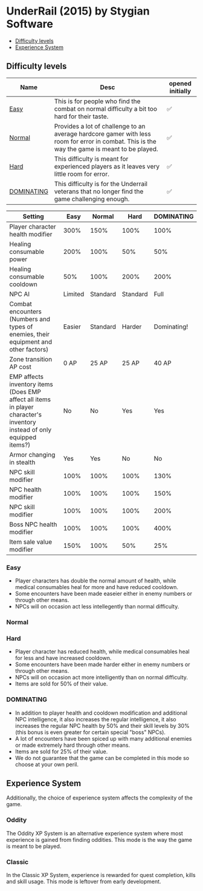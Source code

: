 # UnderRail (2015) by Stygian Software

* [Difficulty levels](#difficulty-levels)
* [Experience System](#experience-system)

## Difficulty levels

| Name       | Desc | opened initially |
|------------|------|------------------|
| [Easy](#easy)       | This is for people who find the combat on normal difficulty a bit too hard for their taste. | ✅ |
| [Normal](#normal)     | Provides a lot of challenge to an average hardcore gamer with less room for error in combat. This is the way the game is meant to be played. | ✅ |
| [Hard](#hard)       | This difficulty is meant for experienced players as it leaves very little room for error. | ✅ |
| [DOMINATING](#dominating) | This difficulty is for the Underrail veterans that no longer find the game challenging enough. | ✅ |

| Setting | Easy | Normal | Hard | DOMINATING |
|---------|------|--------|------|------------|
| Player character health modifier | 300% | 150% | 100% | 100% |
| Healing consumable power         | 200% | 100% | 50%  | 50%  |
| Healing consumable cooldown      | 50%  | 100% | 200% | 200% |
| NPC AI                           | Limited | Standard | Standard | Full |
| Combat encounters (Numbers and types of enemies, their equipment and other factors) | Easier | Standard | Harder | Dominating! |
| Zone transition AP cost          | 0 AP | 25 AP | 25 AP | 40 AP |
| EMP affects inventory items (Does EMP affect all items in player character's inventory instead of only equipped items?) | No | No | Yes | Yes |
| Armor changing in stealth        | Yes  | Yes  | No   | No   |
| NPC skill modifier               | 100% | 100% | 100% | 130% |
| NPC health modifier              | 100% | 100% | 100% | 150% |
| NPC skill modifier               | 100% | 100% | 100% | 200% |
| Boss NPC health modifier         | 100% | 100% | 100% | 400% |
| Item sale value modifier         | 150% | 100% | 50%  | 25%  |

### Easy

* Player characters has double the normal amount of health, while medical consumables heal for more and have reduced cooldown.
* Some encounters have been made easeier either in enemy numbers or through other means.
* NPCs will on occasion act less intellegently than normal difficulty.

### Normal

### Hard

* Player character has reduced health, while medical consumables heal for less and have increased cooldown.
* Some encounters have been made harder either in enemy numbers or through other means.
* NPCs will on occasion act more intelligently than on normal difficulty.
* Items are sold for 50% of their value.

### DOMINATING

* In addition to player health and cooldown modification and additional NPC intelligence, it also increases the regular intelligence, it also increases the regular NPC health by 50% and their skill levels by 30% (this bonus is even greater for certain special "boss" NPCs).
* A lot of encounters have been spiced up with many additional enemies or made extremely hard through other means.
* Items are sold for 25% of their value.
* We do not guarantee that the game can be completed in this mode so choose at your own peril.

## Experience System

Additionally, the choice of experience system affects the complexity of the game.

### Oddity

The Oddity XP System is an alternative experience system where most experience is gained from finding oddities.
This mode is the way the game is meant to be played.

### Classic

In the Classic XP System, experience is rewarded for quest completion, kills and skill usage.
This mode is leftover from early development.
